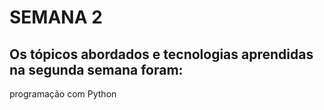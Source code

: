 # SEMANA 2

## Os tópicos abordados e tecnologias aprendidas na segunda semana foram:

programação com Python
